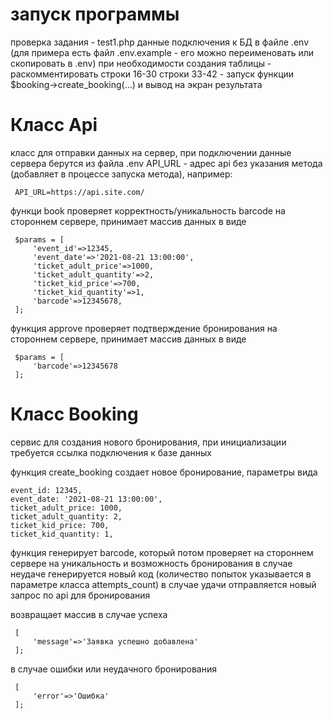# запуск программы
проверка задания - test1.php
данные подключения к БД в файле .env (для примера есть файл .env.example - его можно переименовать или скопировать в .env)
при необходимости создания таблицы - раскомментировать строки 16-30
строки 33-42 - запуск функции $booking->create_booking(...) и вывод на экран результата

# Класс Api
класс для отправки данных на сервер, при подключении данные сервера берутся из файла .env 
API_URL - адрес api без указания метода (добавляет в процессе запуска метода), например:

   ```
    API_URL=https://api.site.com/
   ```

функци book
проверяет корректность/уникальность barcode на стороннем сервере, принимает массив данных в виде


   ```
    $params = [
        'event_id'=>12345,
        'event_date'=>'2021-08-21 13:00:00',
        'ticket_adult_price'=>1000,
        'ticket_adult_quantity'=>2,
        'ticket_kid_price'=>700,
        'ticket_kid_quantity'=>1,
        'barcode'=>12345678,
    ];
   ```

функция approve
проверяет подтверждение бронирования на стороннем сервере, принимает массив данных в виде

   ```
    $params = [
        'barcode'=>12345678
    ];
   ```


# Класс Booking
сервис для создания нового бронирования, при инициализации требуется ссылка подключения к базе данных 

функция create_booking создает новое бронирование, параметры вида 

    event_id: 12345,
    event_date: '2021-08-21 13:00:00',
    ticket_adult_price: 1000,
    ticket_adult_quantity: 2,
    ticket_kid_price: 700,
    ticket_kid_quantity: 1,

функция генерирует barcode, который потом проверяет на стороннем сервере на уникальность и возможность бронирования 
в случае неудаче генерируется новый код (количество попыток указывается в параметре класса attempts_count)
в случае удачи отправляется новый запрос по api для бронирования 

возвращает массив в случае успеха
   ```
    [
        'message'=>'Заявка успешно добавлена'
    ];
   ```

в случае ошибки или неудачного бронирования 
   ```
    [
        'error'=>'Ошибка'
    ];
   ```